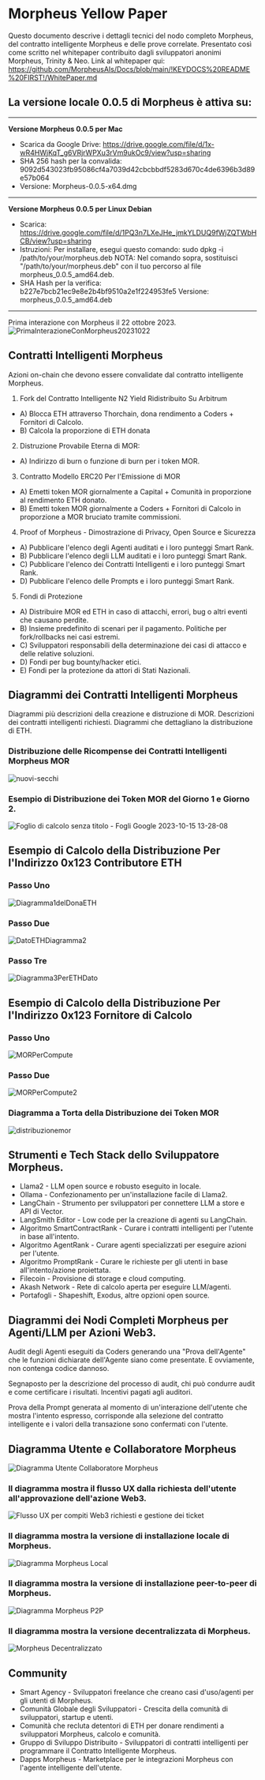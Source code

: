 # Morpheus Yellow Paper

Questo documento descrive i dettagli tecnici del nodo completo Morpheus, del contratto intelligente Morpheus e delle prove correlate.
Presentato così come scritto nel whitepaper contribuito dagli sviluppatori anonimi Morpheus, Trinity & Neo. Link al whitepaper qui: https://github.com/MorpheusAIs/Docs/blob/main/!KEYDOCS%20README%20FIRST!/WhitePaper.md

## La versione locale 0.0.5 di Morpheus è attiva su:
---------
**Versione Morpheus 0.0.5 per Mac**
- Scarica da Google Drive: https://drive.google.com/file/d/1x-wR4HWjKqT_g6VRjrWPXu3rVm9ukOc9/view?usp=sharing
- SHA 256 hash per la convalida: 9092d543023fb95086cf4a7039d42cbcbbdf5283d670c4de6396b3d89e57b064
- Versione: Morpheus-0.0.5-x64.dmg

---------
**Versione Morpheus 0.0.5 per Linux Debian**
- Scarica: https://drive.google.com/file/d/1PQ3n7LXeJHe_jmkYLDUQ9fWjZQTWbHCB/view?usp=sharing
- Istruzioni: Per installare, esegui questo comando:
sudo dpkg -i /path/to/your/morpheus.deb
NOTA: Nel comando sopra, sostituisci "/path/to/your/morpheus.deb" con il tuo percorso al file morpheus_0.0.5_amd64.deb.
- SHA Hash per la verifica:
b227e7bcb21ec9e8e2b4bf9510a2e1f224953fe5
Versione: morpheus_0.0.5_amd64.deb
---------

Prima interazione con Morpheus il 22 ottobre 2023.
![PrimaInterazioneConMorpheus20231022](https://github.com/MorpheusAIs/Morpheus/assets/1563345/35509f3a-4346-4f58-bb60-f7881fd10f7e)

## Contratti Intelligenti Morpheus
Azioni on-chain che devono essere convalidate dal contratto intelligente Morpheus.

1. Fork del Contratto Intelligente N2 Yield Ridistribuito Su Arbitrum
- A) Blocca ETH attraverso Thorchain, dona rendimento a Coders + Fornitori di Calcolo.
- B) Calcola la proporzione di ETH donata

2. Distruzione Provabile Eterna di MOR:
- A) Indirizzo di burn o funzione di burn per i token MOR.

3. Contratto Modello ERC20 Per l'Emissione di MOR
- A) Emetti token MOR giornalmente a Capital + Comunità in proporzione al rendimento ETH donato.
- B) Emetti token MOR giornalmente a Coders + Fornitori di Calcolo in proporzione a MOR bruciato tramite commissioni.

4. Proof of Morpheus - Dimostrazione di Privacy, Open Source e Sicurezza
- A) Pubblicare l'elenco degli Agenti auditati e i loro punteggi Smart Rank.
- B) Pubblicare l'elenco degli LLM auditati e i loro punteggi Smart Rank.
- C) Pubblicare l'elenco dei Contratti Intelligenti e i loro punteggi Smart Rank.
- D) Pubblicare l'elenco delle Prompts e i loro punteggi Smart Rank.

5. Fondi di Protezione
- A) Distribuire MOR ed ETH in caso di attacchi, errori, bug o altri eventi che causano perdite.
- B) Insieme predefinito di scenari per il pagamento. Politiche per fork/rollbacks nei casi estremi.
- C) Sviluppatori responsabili della determinazione dei casi di attacco e delle relative soluzioni.
- D) Fondi per bug bounty/hacker etici.
- E) Fondi per la protezione da attori di Stati Nazionali.

## Diagrammi dei Contratti Intelligenti Morpheus
Diagrammi più descrizioni della creazione e distruzione di MOR.
Descrizioni dei contratti intelligenti richiesti.
Diagrammi che dettagliano la distribuzione di ETH.

### Distribuzione delle Ricompense dei Contratti Intelligenti Morpheus MOR
![nuovi-secchi](https://github.com/SmartAgentProtocol/SmartAgents/assets/76454555/cd57bae7-2a56-4a55-bf3e-1f810f3fba9c)

### Esempio di Distribuzione dei Token MOR del Giorno 1 e Giorno 2.
![Foglio di calcolo senza titolo - Fogli Google 2023-10-15 13-28-08](https://github.com/MorpheusAIs/Morpheus/assets/76454555/6ff7869d-bbd6-46b5-8673-6a59b75906e1)

## Esempio di Calcolo della Distribuzione Per l'Indirizzo 0x123 Contributore ETH

### Passo Uno
![Diagramma1delDonaETH](https://github.com/SmartAgentProtocol/SmartAgents/assets/1563345/fead528c-d628-449e-a3a3-2f53904f4a3d)

### Passo Due
![DatoETHDiagramma2](https://github.com/MorpheusAIs/Morpheus/assets/1563345/915020e8-d342-48bc-85ee-367de0325680)

### Passo Tre
![Diagramma3PerETHDato](https://github.com/MorpheusAIs/Morpheus/assets/1563345/a3f455af-56de-4c6b-9688-5b9e91673e5a)

## Esempio di Calcolo della Distribuzione Per l'Indirizzo 0x123 Fornitore di Calcolo

### Passo Uno
![MORPerCompute](https://github.com/SmartAgentProtocol/SmartAgents/assets/1563345/bef69c69-0420-441f-97f0-7e8195844f57)

### Passo Due
![MORPerCompute2](https://github.com/SmartAgentProtocol/SmartAgents/assets/1563345/a6f30da5-5441-4f0a-be80-c5798f5920cd)

### Diagramma a Torta della Distribuzione dei Token MOR
![distribuzionemor](https://github.com/MorpheusAIs/Morpheus/assets/76454555/4157efe7-6abf-404a-87f9-a8dc76cd4799)

## Strumenti e Tech Stack dello Sviluppatore Morpheus.
- Llama2 - LLM open source e robusto eseguito in locale.
- Ollama - Confezionamento per un'installazione facile di Llama2.
- LangChain - Strumento per sviluppatori per connettere LLM a store e API di Vector.
- LangSmith Editor - Low code per la creazione di agenti su LangChain.
- Algoritmo SmartContractRank - Curare i contratti intelligenti per l'utente in base all'intento.
- Algoritmo AgentRank - Curare agenti specializzati per eseguire azioni per l'utente.
- Algoritmo PromptRank - Curare le richieste per gli utenti in base all'intento/azione proiettata.
- Filecoin - Provisione di storage e cloud computing.
- Akash Network - Rete di calcolo aperta per eseguire LLM/agenti.
- Portafogli - Shapeshift, Exodus, altre opzioni open source.

## Diagrammi dei Nodi Completi Morpheus per Agenti/LLM per Azioni Web3.
Audit degli Agenti eseguiti da Coders generando una "Prova dell'Agente" che le funzioni dichiarate dell'Agente siano come presentate. E ovviamente, non contenga codice dannoso.

Segnaposto per la descrizione del processo di audit, chi può condurre audit e come certificare i risultati. Incentivi pagati agli auditori.

Prova della Prompt generata al momento di un'interazione dell'utente che mostra l'intento espresso, corrisponde alla selezione del contratto intelligente e i valori della transazione sono confermati con l'utente.

## Diagramma Utente e Collaboratore Morpheus
![Diagramma Utente   Collaboratore Morpheus](https://github.com/MorpheusAIs/Morpheus/assets/1563345/2cff8d70-c116-472f-a431-8a82bfa22f9b)

### Il diagramma mostra il flusso UX dalla richiesta dell'utente all'approvazione dell'azione Web3.
![Flusso UX per compiti Web3 richiesti e gestione dei ticket](https://github.com/MorpheusAIs/Morpheus/assets/76454555/942b20fb-d67e-4a57-af2c-cd24a89690a5)

### Il diagramma mostra la versione di installazione locale di Morpheus.
![Diagramma Morpheus Local](https://github.com/SmartAgentProtocol/SmartAgents/assets/1563345/a0564914-cddb-42e4-b0f4-8c2310db6a66)

### Il diagramma mostra la versione di installazione peer-to-peer di Morpheus.
![Diagramma Morpheus P2P](https://github.com/SmartAgentProtocol/SmartAgents/assets/1563345/a7eeb31f-3d38-4233-a45f-e9b91ad84ba2)

### Il diagramma mostra la versione decentralizzata di Morpheus.
![Morpheus Decentralizzato](https://github.com/SmartAgentProtocol/SmartAgents/assets/1563345/1699f2de-cc18-42e8-a05c-32b3307baa20)

## Community
- Smart Agency - Sviluppatori freelance che creano casi d'uso/agenti per gli utenti di Morpheus.
- Comunità Globale degli Sviluppatori - Crescita della comunità di sviluppatori, startup e utenti.
- Comunità che recluta detentori di ETH per donare rendimenti a sviluppatori Morpheus, calcolo e comunità.
- Gruppo di Sviluppo Distribuito - Sviluppatori di contratti intelligenti per programmare il Contratto Intelligente Morpheus.
- Dapps Morpheus - Marketplace per le integrazioni Morpheus con l'agente intelligente dell'utente.

